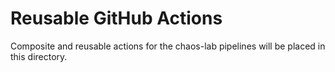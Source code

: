 # Reusable GitHub Actions

Composite and reusable actions for the chaos-lab pipelines will be placed in this directory.
